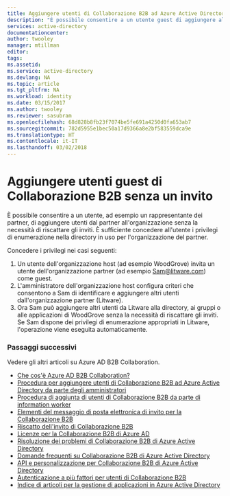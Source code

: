 ```yaml
---
title: Aggiungere utenti di Collaborazione B2B ad Azure Active Directory senza invito | Microsoft Docs
description: "È possibile consentire a un utente guest di aggiungere altri utenti guest ad Azure Active Directory senza riscattare un invito in Collaborazione B2B di Azure Active Directory."
services: active-directory
documentationcenter: 
author: twooley
manager: mtillman
editor: 
tags: 
ms.assetid: 
ms.service: active-directory
ms.devlang: NA
ms.topic: article
ms.tgt_pltfrm: NA
ms.workload: identity
ms.date: 03/15/2017
ms.author: twooley
ms.reviewer: sasubram
ms.openlocfilehash: 68d828b8fb23f7074be5fe691a4250d0fa653ab7
ms.sourcegitcommit: 782d5955e1bec50a17d9366a8e2bf583559dca9e
ms.translationtype: HT
ms.contentlocale: it-IT
ms.lasthandoff: 03/02/2018
---
```

# <a name="add-b2b-collaboration-guest-users-without-an-invitation"></a>Aggiungere utenti guest di Collaborazione B2B senza un invito

È possibile consentire a un utente, ad esempio un rappresentante dei partner, di aggiungere utenti dal partner all'organizzazione senza la necessità di riscattare gli inviti. È sufficiente concedere all'utente i privilegi di enumerazione nella directory in uso per l'organizzazione del partner. 

Concedere i privilegi nei casi seguenti:

1. Un utente dell'organizzazione host (ad esempio WoodGrove) invita un utente dell'organizzazione partner (ad esempio Sam@litware.com) come guest.
2. L'amministratore dell'organizzazione host configura criteri che consentono a Sam di identificare e aggiungere altri utenti dall'organizzazione partner (Litware).
3. Ora Sam può aggiungere altri utenti da Litware alla directory, ai gruppi o alle applicazioni di WoodGrove senza la necessità di riscattare gli inviti. Se Sam dispone dei privilegi di enumerazione appropriati in Litware, l'operazione viene eseguita automaticamente.

### <a name="next-steps"></a>Passaggi successivi

Vedere gli altri articoli su Azure AD B2B Collaboration.

* [Che cos'è Azure AD B2B Collaboration?](active-directory-b2b-what-is-azure-ad-b2b.md)
* [Procedura per aggiungere utenti di Collaborazione B2B ad Azure Active Directory da parte degli amministratori](active-directory-b2b-admin-add-users.md)
* [Procedura di aggiunta di utenti di Collaborazione B2B da parte di information worker](active-directory-b2b-iw-add-users.md)
* [Elementi del messaggio di posta elettronica di invito per la Collaborazione B2B](active-directory-b2b-invitation-email.md)
* [Riscatto dell'invito di Collaborazione B2B](active-directory-b2b-redemption-experience.md)
* [Licenze per la Collaborazione B2B di Azure AD](active-directory-b2b-licensing.md)
* [Risoluzione dei problemi di Collaborazione B2B di Azure Active Directory](active-directory-b2b-troubleshooting.md)
* [Domande frequenti su Collaborazione B2B di Azure Active Directory](active-directory-b2b-faq.md)
* [API e personalizzazione per Collaborazione B2B di Azure Active Directory](active-directory-b2b-api.md)
* [Autenticazione a più fattori per utenti di Collaborazione B2B](active-directory-b2b-mfa-instructions.md)
* [Indice di articoli per la gestione di applicazioni in Azure Active Directory](active-directory-apps-index.md)